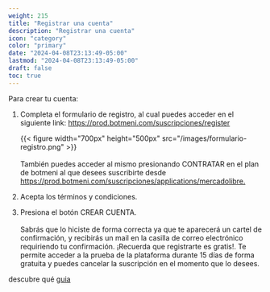 ```yaml
---
weight: 215
title: "Registrar una cuenta"
description: "Registrar una cuenta"
icon: "category"
color: "primary"
date: "2024-04-08T23:13:49-05:00"
lastmod: "2024-04-08T23:13:49-05:00"
draft: false
toc: true
---
```


Para crear tu cuenta:

1. Completa el formulario de registro, al cual puedes acceder en el siguiente link: <https://prod.botmeni.com/suscripciones/register>

    {{< figure width="700px" height="500px" src="/images/formulario-registro.png" >}}
<br></br>
    También puedes acceder al mismo presionando CONTRATAR en el plan de botmeni al que desees suscribirte desde <https://prod.botmeni.com/suscripciones/applications/mercadolibre.>

2. Acepta los términos y condiciones.
3. Presiona el botón CREAR CUENTA.
<br></br>
Sabrás que lo hiciste de forma correcta ya que te aparecerá un cartel de confirmación, y recibirás un mail en la casilla de correo electrónico requiriendo tu confirmación.
¡Recuerda que registrarte es gratis!. Te permite acceder a la prueba de la plataforma durante 15 días de forma gratuita y puedes cancelar la suscripción en el momento que lo desees.






descubre qué [guia](../../bienvenida.md#¡estamos-aquí-para-ayudarte-ayudarte)


